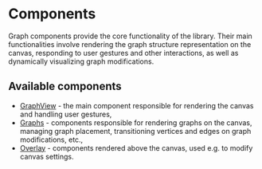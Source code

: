 # Components

Graph components provide the core functionality of the library. Their main functionalities involve rendering the graph structure representation on the canvas, responding to user gestures and other interactions, as well as dynamically visualizing graph modifications.

## Available components

- [GraphView](pages/components/view.md) - the main component responsible for rendering the canvas and handling user gestures,
- [Graphs](pages/components/graphs.md) - components responsible for rendering graphs on the canvas, managing graph placement, transitioning vertices and edges on graph modifications, etc.,
- [Overlay](pages/components/overlay.md) - components rendered above the canvas, used e.g. to modify canvas settings.
